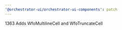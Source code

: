 ```yaml
---
'@orchestrator-ui/orchestrator-ui-components': patch
---
```


1363 Adds WfoMultilineCell and WfoTruncateCell
